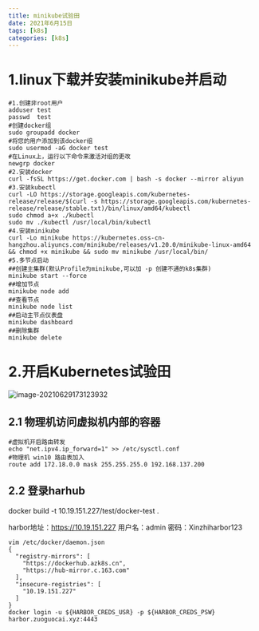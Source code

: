```yaml
---
title: minikube试验田
date: 2021年6月15日
tags: [k8s]
categories: [k8s]
---
```


 

# 1.linux下载并安装minikube并启动

```shell
#1.创建非root用户
adduser test
passwd  test
#创建docker组
sudo groupadd docker
#将您的用户添加到该docker组
sudo usermod -aG docker test
#在Linux上，运行以下命令来激活对组的更改
newgrp docker
#2.安装docker
curl -fsSL https://get.docker.com | bash -s docker --mirror aliyun
#3.安装kubectl
curl -LO https://storage.googleapis.com/kubernetes-release/release/$(curl -s https://storage.googleapis.com/kubernetes-release/release/stable.txt)/bin/linux/amd64/kubectl
sudo chmod a+x ./kubectl
sudo mv ./kubectl /usr/local/bin/kubectl
#4.安装minikube
curl -Lo minikube https://kubernetes.oss-cn-hangzhou.aliyuncs.com/minikube/releases/v1.20.0/minikube-linux-amd64 && chmod +x minikube && sudo mv minikube /usr/local/bin/
#5.多节点启动
##创建主集群(默认Profile为minikube,可以加 -p 创建不通的k8s集群)
minikube start --force
##增加节点
minikube node add
##查看节点
minikube node list
##启动主节点仪表盘
minikube dashboard
##删除集群
minikube delete
```

# 2.开启Kubernetes试验田

![image-20210629173123932](image-20210629173123932.png)

## 2.1 物理机访问虚拟机内部的容器

```shell
#虚拟机开启路由转发
echo "net.ipv4.ip_forward=1" >> /etc/sysctl.conf
#物理机 win10 路由表加入
route add 172.18.0.0 mask 255.255.255.0 192.168.137.200

```

## 2.2 登录harhub

docker build -t 10.19.151.227/test/docker-test .

harbor地址：https://10.19.151.227 用户名：admin 密码：Xinzhiharbor123

```
vim /etc/docker/daemon.json
{
  "registry-mirrors": [
    "https://dockerhub.azk8s.cn",
    "https://hub-mirror.c.163.com"
  ],
  "insecure-registries": [
    "10.19.151.227"
  ]
}
docker login -u ${HARBOR_CREDS_USR} -p ${HARBOR_CREDS_PSW} harbor.zuoguocai.xyz:4443
```

